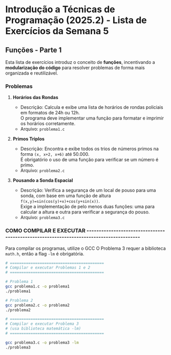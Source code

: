 # Introdução a Técnicas de Programação (2025.2) - Lista de Exercícios da Semana 5

## Funções - Parte 1

Esta lista de exercícios introduz o conceito de **funções**, incentivando a **modularização do código** para resolver problemas de forma mais organizada e reutilizável.

### Problemas

1.  **Horários das Rondas**
    * Descrição: Calcula e exibe uma lista de horários de rondas policiais em formatos de 24h ou 12h.  
      O programa deve implementar uma função para formatar e imprimir os horários corretamente.  
    * Arquivo: `problema1.c`

2.  **Primos Triplos**
    * Descrição: Encontra e exibe todos os trios de números primos na forma `(x, x+2, x+6)` até 50.000.  
      É obrigatório o uso de uma função para verificar se um número é primo.  
    * Arquivo: `problema2.c`

3.  **Pousando a Sonda Espacial**
    * Descrição: Verifica a segurança de um local de pouso para uma sonda, com base em uma função de altura `f(x,y)=sin(cos(y)+x)+cos(y+sin(x))`.  
      Exige a implementação de pelo menos duas funções: uma para calcular a altura e outra para verificar a segurança do pouso.  
    * Arquivo: `problema3.c`


### COMO COMPILAR E EXECUTAR ---------------------------------------------------------------------------------------

Para compilar os programas, utilize o GCC 
O Problema 3 requer a biblioteca `math.h`, então a flag `-lm` é obrigatória.

```bash
# =========================================
# Compilar e executar Problemas 1 e 2
# =========================================

# Problema 1
gcc problema1.c -o problema1
./problema1

# Problema 2
gcc problema2.c -o problema2
./problema2

# =========================================
# Compilar e executar Problema 3
# (usa biblioteca matemática -lm)
# =========================================

gcc problema3.c -o problema3 -lm
./problema3
